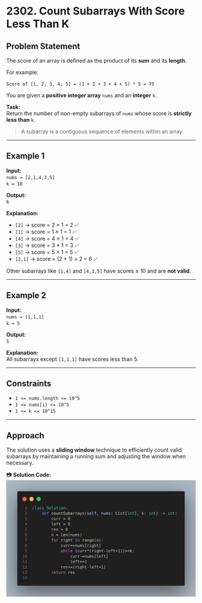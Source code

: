 # 2302. Count Subarrays With Score Less Than K

## Problem Statement
The score of an array is defined as the product of its **sum** and its **length**.

For example:
```
Score of [1, 2, 3, 4, 5] = (1 + 2 + 3 + 4 + 5) * 5 = 75
```

You are given a **positive integer array** `nums` and an **integer** `k`.

**Task:**  
Return the number of non-empty subarrays of `nums` whose score is **strictly less than** `k`.

> A subarray is a contiguous sequence of elements within an array.

---

## Example 1
**Input:**  
`nums = [2,1,4,3,5]`  
`k = 10`

**Output:**  
`6`

**Explanation:**
- `[2]` → score = 2 × 1 = 2 ✅
- `[1]` → score = 1 × 1 = 1 ✅
- `[4]` → score = 4 × 1 = 4 ✅
- `[3]` → score = 3 × 1 = 3 ✅
- `[5]` → score = 5 × 1 = 5 ✅
- `[2,1]` → score = (2 + 1) × 2 = 6 ✅

Other subarrays like `[1,4]` and `[4,3,5]` have scores ≥ 10 and are **not valid**.

---

## Example 2
**Input:**  
`nums = [1,1,1]`  
`k = 5`

**Output:**  
`5`

**Explanation:**  
All subarrays except `[1,1,1]` have scores less than 5.

---

## Constraints
- `1 <= nums.length <= 10^5`
- `1 <= nums[i] <= 10^5`
- `1 <= k <= 10^15`

---

## Approach
The solution uses a **sliding window** technique to efficiently count valid subarrays by maintaining a running sum and adjusting the window when necessary.

📷 **Solution Code:**  
![image.png](./image.png)

